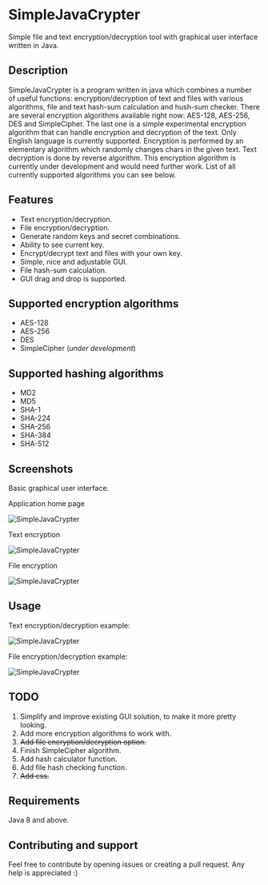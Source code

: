 # SimpleJavaCrypter

Simple file and text encryption/decryption tool with graphical user interface written in Java.

## Description

SimpleJavaCrypter is a program written in java which combines a number of useful functions: encryption/decryption of text and files with various algorithms, file and text hash-sum calculation and hush-sum checker. There are several encryption algorithms available right now: AES-128, AES-256, DES and SimpleCipher. The last one is a simple experimental encryption algorithm that can handle encryption and decryption of the text. Only English language is currently supported. Encryption is performed by an elementary algorithm which randomly changes chars in the given text. Text decryption is done by reverse algorithm. This encryption algorithm is currently under development and would need further work. List of all currently supported algorithms you can see below.

## Features

* Text encryption/decryption.
* File encryption/decryption.
* Generate random keys and secret combinations.
* Ability to see current key.
* Encrypt/decrypt text and files with your own key.
* Simple, nice and adjustable GUI.
* File hash-sum calculation.
* GUI drag and drop is supported.

## Supported encryption algorithms

* AES-128
* AES-256
* DES
* SimpleCipher (*under development*)

## Supported hashing algorithms

* MD2
* MD5
* SHA-1
* SHA-224
* SHA-256
* SHA-384
* SHA-512

## Screenshots

Basic graphical user interface.

Application home page

![SimpleJavaCrypter](https://raw.githubusercontent.com/MasterFlomaster1/SimpleJavaCrypter/master/content/1m.png)

Text encryption

![SimpleJavaCrypter](https://raw.githubusercontent.com/MasterFlomaster1/SimpleJavaCrypter/master/content/2m.png)

File encryption

![SimpleJavaCrypter](https://raw.githubusercontent.com/MasterFlomaster1/SimpleJavaCrypter/master/content/3m.png)

## Usage

Text encryption/decryption example: 

![SimpleJavaCrypter](https://raw.githubusercontent.com/MasterFlomaster1/SimpleJavaCrypter/master/content/usage1.gif)

File encryption/decryption example:

![SimpleJavaCrypter](https://raw.githubusercontent.com/MasterFlomaster1/SimpleJavaCrypter/master/content/usage2.gif)

## TODO

1) Simplify and improve existing GUI solution, to make it more pretty looking.
2) Add more encryption algorithms to work with.
3) ~~Add file encryption/decryption option.~~
4) Finish SimpleCipher algorithm.
5) Add hash calculator function.
6) Add file hash checking function.
7) ~~Add css.~~

## Requirements

Java 8 and above.

## Contributing and support

Feel free to contribute by opening issues or creating a pull request. Any help is appreciated :)

